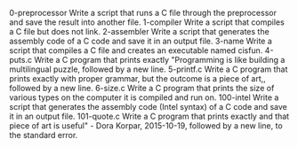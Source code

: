 0-preprocessor Write a script that runs a C file through the preprocessor and save the result into another file.
1-compiler Write a script that compiles a C file but does not link.
2-assembler Write a script that generates the assembly code of a C code and save it in an output file.
3-name Write a script that compiles a C file and creates an executable named cisfun.
4-puts.c Write a C program that prints exactly "Programming is like building a multilingual puzzle, followed by a new line.
5-printf.c Write a C program that prints exactly with proper grammar, but the outcome is a piece of art,, followed by a new line.
6-size.c Write a C program that prints the size of various types on the computer it is compiled and run on.
100-intel Write a script that generates the assembly code (Intel syntax) of a C code and save it in an output file.
101-quote.c Write a C program that prints exactly and that piece of art is useful" - Dora Korpar, 2015-10-19, followed by a new line, to the standard error.
